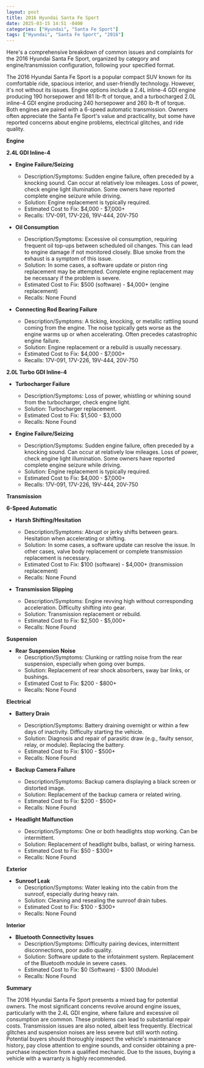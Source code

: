 ```yaml
---
layout: post
title: 2016 Hyundai Santa Fe Sport
date: 2025-03-15 14:51 -0400
categories: ["Hyundai", "Santa Fe Sport"]
tags: ["Hyundai", "Santa Fe Sport", "2016"]
---
```

Here's a comprehensive breakdown of common issues and complaints for the 2016 Hyundai Santa Fe Sport, organized by category and engine/transmission configuration, following your specified format.

The 2016 Hyundai Santa Fe Sport is a popular compact SUV known for its comfortable ride, spacious interior, and user-friendly technology. However, it's not without its issues.  Engine options include a 2.4L inline-4 GDI engine producing 190 horsepower and 181 lb-ft of torque, and a turbocharged 2.0L inline-4 GDI engine producing 240 horsepower and 260 lb-ft of torque.  Both engines are paired with a 6-speed automatic transmission.  Owners often appreciate the Santa Fe Sport's value and practicality, but some have reported concerns about engine problems, electrical glitches, and ride quality.

**Engine**

**2.4L GDI Inline-4**

*   **Engine Failure/Seizing**
    *   Description/Symptoms: Sudden engine failure, often preceded by a knocking sound. Can occur at relatively low mileages. Loss of power, check engine light illumination. Some owners have reported complete engine seizure while driving.
    *   Solution: Engine replacement is typically required.
    *   Estimated Cost to Fix: $4,000 - $7,000+
    *   Recalls: 17V-091, 17V-226, 19V-444, 20V-750

*   **Oil Consumption**
    *   Description/Symptoms: Excessive oil consumption, requiring frequent oil top-ups between scheduled oil changes. This can lead to engine damage if not monitored closely. Blue smoke from the exhaust is a symptom of this issue.
    *   Solution: In some cases, a software update or piston ring replacement may be attempted. Complete engine replacement may be necessary if the problem is severe.
    *   Estimated Cost to Fix: $500 (software) - $4,000+ (engine replacement)
    *   Recalls: None Found

*   **Connecting Rod Bearing Failure**
    *   Description/Symptoms: A ticking, knocking, or metallic rattling sound coming from the engine. The noise typically gets worse as the engine warms up or when accelerating. Often precedes catastrophic engine failure.
    *   Solution: Engine replacement or a rebuild is usually necessary.
    *   Estimated Cost to Fix: $4,000 - $7,000+
    *   Recalls: 17V-091, 17V-226, 19V-444, 20V-750

**2.0L Turbo GDI Inline-4**

*   **Turbocharger Failure**
    *   Description/Symptoms: Loss of power, whistling or whining sound from the turbocharger, check engine light.
    *   Solution: Turbocharger replacement.
    *   Estimated Cost to Fix: $1,500 - $3,000
    *   Recalls: None Found

*   **Engine Failure/Seizing**
    *   Description/Symptoms: Sudden engine failure, often preceded by a knocking sound. Can occur at relatively low mileages. Loss of power, check engine light illumination. Some owners have reported complete engine seizure while driving.
    *   Solution: Engine replacement is typically required.
    *   Estimated Cost to Fix: $4,000 - $7,000+
    *   Recalls: 17V-091, 17V-226, 19V-444, 20V-750

**Transmission**

**6-Speed Automatic**

*   **Harsh Shifting/Hesitation**
    *   Description/Symptoms: Abrupt or jerky shifts between gears. Hesitation when accelerating or shifting.
    *   Solution: In some cases, a software update can resolve the issue. In other cases, valve body replacement or complete transmission replacement is necessary.
    *   Estimated Cost to Fix: $100 (software) - $4,000+ (transmission replacement)
    *   Recalls: None Found

*   **Transmission Slipping**
    *   Description/Symptoms: Engine revving high without corresponding acceleration. Difficulty shifting into gear.
    *   Solution: Transmission replacement or rebuild.
    *   Estimated Cost to Fix: $2,500 - $5,000+
    *   Recalls: None Found

**Suspension**

*   **Rear Suspension Noise**
    *   Description/Symptoms: Clunking or rattling noise from the rear suspension, especially when going over bumps.
    *   Solution: Replacement of rear shock absorbers, sway bar links, or bushings.
    *   Estimated Cost to Fix: $200 - $800+
    *   Recalls: None Found

**Electrical**

*   **Battery Drain**
    *   Description/Symptoms: Battery draining overnight or within a few days of inactivity. Difficulty starting the vehicle.
    *   Solution: Diagnosis and repair of parasitic draw (e.g., faulty sensor, relay, or module). Replacing the battery.
    *   Estimated Cost to Fix: $100 - $500+
    *   Recalls: None Found

*   **Backup Camera Failure**
    *   Description/Symptoms: Backup camera displaying a black screen or distorted image.
    *   Solution: Replacement of the backup camera or related wiring.
    *   Estimated Cost to Fix: $200 - $500+
    *   Recalls: None Found

*   **Headlight Malfunction**
    *   Description/Symptoms: One or both headlights stop working. Can be intermittent.
    *   Solution: Replacement of headlight bulbs, ballast, or wiring harness.
    *   Estimated Cost to Fix: $50 - $300+
    *   Recalls: None Found

**Exterior**

*   **Sunroof Leak**
    *   Description/Symptoms: Water leaking into the cabin from the sunroof, especially during heavy rain.
    *   Solution: Cleaning and resealing the sunroof drain tubes.
    *   Estimated Cost to Fix: $100 - $300+
    *   Recalls: None Found

**Interior**

*   **Bluetooth Connectivity Issues**
    *   Description/Symptoms: Difficulty pairing devices, intermittent disconnections, poor audio quality.
    *   Solution: Software update to the infotainment system.  Replacement of the Bluetooth module in severe cases.
    *   Estimated Cost to Fix: $0 (Software) - $300 (Module)
    *   Recalls: None Found

**Summary**

The 2016 Hyundai Santa Fe Sport presents a mixed bag for potential owners. The most significant concerns revolve around engine issues, particularly with the 2.4L GDI engine, where failure and excessive oil consumption are common. These problems can lead to substantial repair costs. Transmission issues are also noted, albeit less frequently. Electrical glitches and suspension noises are less severe but still worth noting. Potential buyers should thoroughly inspect the vehicle's maintenance history, pay close attention to engine sounds, and consider obtaining a pre-purchase inspection from a qualified mechanic. Due to the issues, buying a vehicle with a warranty is highly recommended.

